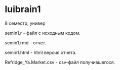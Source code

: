 # luibrain1
8 семестр, универ

semin1.r - файл с исходным кодом.

semin1.rmd - отчет.

semin1.html - html версия отчета.

Refridge_Ya.Market.csv - csv-файл получившегося.

